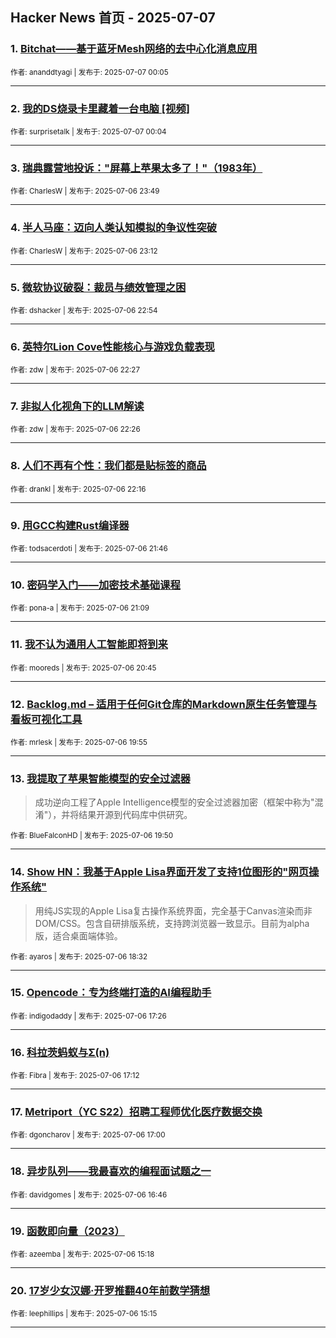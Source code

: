 ## Hacker News 首页 - 2025-07-07


### 1. [Bitchat——基于蓝牙Mesh网络的去中心化消息应用](https://news.ycombinator.com/item?id=44485342)

<sub>作者: ananddtyagi | 发布于: 2025-07-07 00:05</sub>

---

### 2. [我的DS烧录卡里藏着一台电脑 [视频]](https://news.ycombinator.com/item?id=44485336)

<sub>作者: surprisetalk | 发布于: 2025-07-07 00:04</sub>

---

### 3. [瑞典露营地投诉："屏幕上苹果太多了！"（1983年）](https://news.ycombinator.com/item?id=44485241)

<sub>作者: CharlesW | 发布于: 2025-07-06 23:49</sub>

---

### 4. [半人马座：迈向人类认知模拟的争议性突破](https://news.ycombinator.com/item?id=44484994)

<sub>作者: CharlesW | 发布于: 2025-07-06 23:12</sub>

---

### 5. [微软协议破裂：裁员与绩效管理之困](https://news.ycombinator.com/item?id=44484874)

<sub>作者: dshacker | 发布于: 2025-07-06 22:54</sub>

---

### 6. [英特尔Lion Cove性能核心与游戏负载表现](https://news.ycombinator.com/item?id=44484688)

<sub>作者: zdw | 发布于: 2025-07-06 22:27</sub>

---

### 7. [非拟人化视角下的LLM解读](https://news.ycombinator.com/item?id=44484682)

<sub>作者: zdw | 发布于: 2025-07-06 22:26</sub>

---

### 8. [人们不再有个性：我们都是贴标签的商品](https://news.ycombinator.com/item?id=44484595)

<sub>作者: drankl | 发布于: 2025-07-06 22:16</sub>

---

### 9. [用GCC构建Rust编译器](https://news.ycombinator.com/item?id=44484363)

<sub>作者: todsacerdoti | 发布于: 2025-07-06 21:46</sub>

---

### 10. [密码学入门——加密技术基础课程](https://news.ycombinator.com/item?id=44484074)

<sub>作者: pona-a | 发布于: 2025-07-06 21:09</sub>

---

### 11. [我不认为通用人工智能即将到来](https://news.ycombinator.com/item?id=44483897)

<sub>作者: mooreds | 发布于: 2025-07-06 20:45</sub>

---

### 12. [Backlog.md – 适用于任何Git仓库的Markdown原生任务管理与看板可视化工具](https://news.ycombinator.com/item?id=44483530)

<sub>作者: mrlesk | 发布于: 2025-07-06 19:55</sub>

---

### 13. [我提取了苹果智能模型的安全过滤器](https://news.ycombinator.com/item?id=44483485)
> 成功逆向工程了Apple Intelligence模型的安全过滤器加密（框架中称为"混淆"），并将结果开源到代码库中供研究。

<sub>作者: BlueFalconHD | 发布于: 2025-07-06 19:50</sub>

---

### 14. [Show HN：我基于Apple Lisa界面开发了支持1位图形的"网页操作系统"](https://news.ycombinator.com/item?id=44482965)
> 用纯JS实现的Apple Lisa复古操作系统界面，完全基于Canvas渲染而非DOM/CSS。包含自研排版系统，支持跨浏览器一致显示。目前为alpha版，适合桌面端体验。

<sub>作者: ayaros | 发布于: 2025-07-06 18:32</sub>

---

### 15. [Opencode：专为终端打造的AI编程助手](https://news.ycombinator.com/item?id=44482504)

<sub>作者: indigodaddy | 发布于: 2025-07-06 17:26</sub>

---

### 16. [科拉茨蚂蚁与Σ(n)](https://news.ycombinator.com/item?id=44482405)

<sub>作者: Fibra | 发布于: 2025-07-06 17:12</sub>

---

### 17. [Metriport（YC S22）招聘工程师优化医疗数据交换](https://news.ycombinator.com/item?id=44482301)

<sub>作者: dgoncharov | 发布于: 2025-07-06 17:00</sub>

---

### 18. [异步队列——我最喜欢的编程面试题之一](https://news.ycombinator.com/item?id=44482194)

<sub>作者: davidgomes | 发布于: 2025-07-06 16:46</sub>

---

### 19. [函数即向量（2023）](https://news.ycombinator.com/item?id=44481464)

<sub>作者: azeemba | 发布于: 2025-07-06 15:18</sub>

---

### 20. [17岁少女汉娜·开罗推翻40年前数学猜想](https://news.ycombinator.com/item?id=44481441)

<sub>作者: leephillips | 发布于: 2025-07-06 15:15</sub>

---
